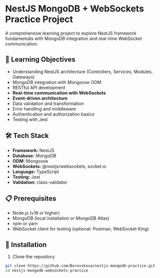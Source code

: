 # NestJS MongoDB + WebSockets Practice Project

A comprehensive learning project to explore NestJS framework fundamentals with MongoDB integration and real-time WebSocket communication.

## 🎯 Learning Objectives

- Understanding NestJS architecture (Controllers, Services, Modules, Gateways)
- MongoDB integration with Mongoose ODM
- RESTful API development
- **Real-time communication with WebSockets**
- **Event-driven architecture**
- Data validation and transformation
- Error handling and middleware
- Authentication and authorization basics
- Testing with Jest

## 🛠 Tech Stack

- **Framework:** NestJS
- **Database:** MongoDB
- **ODM:** Mongoose
- **WebSockets:** @nestjs/websockets, socket.io
- **Language:** TypeScript
- **Testing:** Jest
- **Validation:** class-validator

## 📋 Prerequisites

- Node.js (v18 or higher)
- MongoDB (local installation or MongoDB Atlas)
- npm or yarn
- WebSocket client for testing (optional: Postman, WebSocket King)

## 🚀 Installation

1. Clone the repository
```bash
git clone https://github.com/Borovskova/nestjs-mongodb-practice.git
cd nestjs-mongodb-websockets-practice